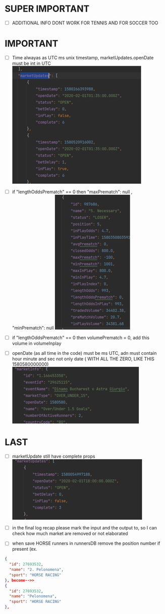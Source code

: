 # SUPER IMPORTANT
- [ ] ADDITIONAL INFO DONT WORK FOR TENNIS AND FOR SOCCER TOO
# IMPORTANT
- [ ] Time alwayas as UTC ms unix timestamp, marketUpdates.openDate must be int in UTC
![img_3.png](img_3.png)  

- [ ] if "lengthOddsPrematch" == 0 then  "maxPrematch": null , "minPrematch": null
![img_4.png](img_4.png)
- [ ] if "lengthOddsPrematch" == 0 then volumePrematch = 0, add this volume in volumeInplay
- [ ] openDate (as all time in the code) must be ms UTC, adn must contain hour minute and sec not only date ( WITH ALL THE ZERO, LIKE THIS 1580580000000)
![img_7.png](img_7.png)

# LAST

- [ ] marketUpdate still have complete props
![img_6.png](img_6.png)

- [ ] in the final log recap please mark the input and the output to, so I can check how much market are removed or not elaborated

- [ ] when save HORSE runners in runnersDB remove the position number if present (ex.     
```json
{
  "id": 27693532,
  "name": "2. Pelonomena",
  "sport": "HORSE RACING"
}, become-->>     
{
  "id": 27693532,
  "name": "Pelonomena",
  "sport": "HORSE RACING"
}, 
```